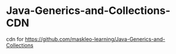 # Java-Generics-and-Collections-CDN
cdn for  https://github.com/maskleo-learning/Java-Generics-and-Collections
